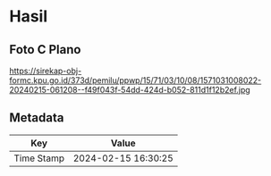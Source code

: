# Hasil

## Foto C Plano

https://sirekap-obj-formc.kpu.go.id/373d/pemilu/ppwp/15/71/03/10/08/1571031008022-20240215-061208--f49f043f-54dd-424d-b052-811d1f12b2ef.jpg


## Metadata

| Key        | Value               |
| ---------- | ------------------- |
| Time Stamp | 2024-02-15 16:30:25 |



